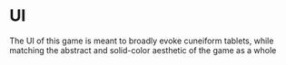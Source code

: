 # UI

The UI of this game is meant to broadly evoke cuneiform tablets, while matching the abstract and solid-color aesthetic of the game as a whole
